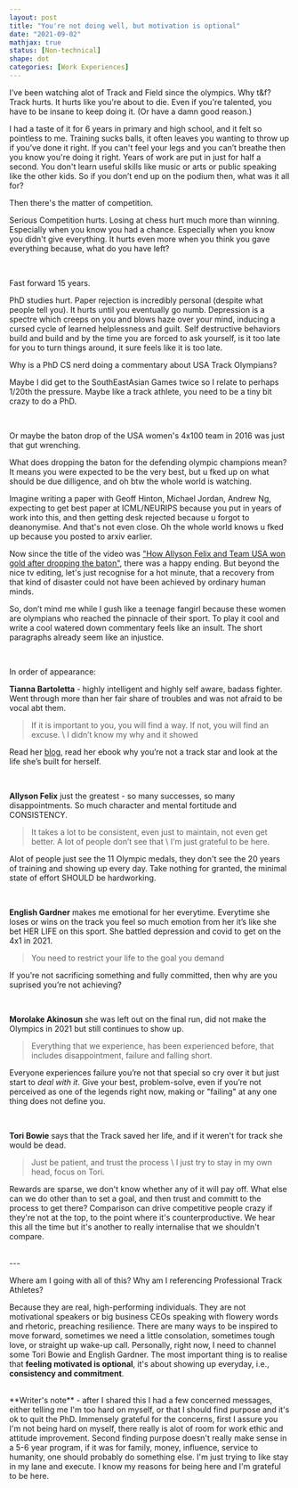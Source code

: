 ```yaml
---
layout: post
title: "You're not doing well, but motivation is optional"
date: "2021-09-02"
mathjax: true
status: [Non-technical]
shape: dot
categories: [Work Experiences]
---
```


I’ve been watching alot of Track and Field since the olympics. 
Why t&f? Track hurts. It hurts like you're about to die. Even if you're talented, you have to be insane to keep doing it. (Or have a damn good reason.)

I had a taste of it for 6 years in primary and high school, and it felt so pointless to me. Training sucks balls, it often leaves you wanting to throw up if you’ve done it right. If you can't feel your legs and you can’t breathe then you know you're doing it right. Years of work are put in just for half a second. You don't learn useful skills like music or arts or public speaking like the other kids. So if you don’t end up on the podium then, what was it all for?

Then there's the matter of competition.

Serious Competition hurts. Losing at chess hurt much more than winning. Especially when you know you had a chance. Especially when you know you didn't give everything. It hurts even more when you think you gave everything because, what do you have left? 

<br>

Fast forward 15 years. 
<br>

PhD studies hurt. Paper rejection is incredibly personal (despite what people tell you). It hurts until you eventually go numb. Depression is a spectre which creeps on you and blows haze over your mind, inducing a cursed cycle of learned helplessness and guilt. Self destructive behaviors build and build and by the time you are forced to ask yourself, is it too late for you to turn things around, it sure feels like it is too late.

Why is a PhD CS nerd doing a commentary about USA Track Olympians?

Maybe I did get to the SouthEastAsian Games twice so I relate to perhaps 1/20th the pressure. Maybe like a track athlete, you need to be a tiny bit crazy to do a PhD. 

<br>

Or maybe the baton drop of the USA women's 4x100 team in 2016 was just that gut wrenching. 

What does dropping the baton for the defending olympic champions mean? It means you were
expected to be the very best, but u fked up on what should be due dilligence, and oh btw the whole
world is watching. 

Imagine writing a paper with Geoff Hinton, Michael Jordan,
Andrew Ng, expecting to get best paper at ICML/NEURIPS because you put in years of work into this,
and then getting desk rejected because u forgot to deanonymise. And that's not even close. Oh the whole world knows u fked up because you posted to arxiv earlier. 

Now since the title of the video was ["How Allyson Felix and Team USA won gold after dropping
the baton"](https://w.youtube.com/watch?v=9WxVMxCXijw), there was a happy ending. But beyond the nice tv editing, let's just recognise for a hot minute, that a recovery from that kind of disaster could not have been achieved by ordinary human minds.

So, don’t mind me while I gush like a teenage fangirl because these women are
olympians who reached the pinnacle of their sport. To play it cool and write a cool watered down commentary feels like an insult. The short paragraphs already seem like an injustice.

<br>

In order of appearance: 

<b>Tianna Bartoletta</b> - highly intelligent and highly self aware, badass fighter. Went through more than her fair share of troubles and was not afraid to be vocal abt them. 

> If it is important to you, you will find a way. If not, you will find an excuse. \\
> I didn’t know my why and it showed

Read her [blog](https://tiannabee.com/blog), read her ebook why you’re not a track star and look at the life she’s built for herself.

<br>

<b>Allyson Felix</b> just the greatest - so many successes, so many disappointments. So much character and mental fortitude and CONSISTENCY. 

> It takes a lot to be consistent, even just to maintain, not even get better. A lot of people don’t see that \\
> I'm just grateful to be here.

Alot of people just see the 11 Olympic medals, they don't see the 20 years of training and showing up every day. Take nothing for granted, the minimal state of effort SHOULD be hardworking. 

<br>

<b>English Gardner</b> makes me emotional for her everytime. Everytime she loses or wins on the track you feel so much emotion from her it’s like she bet HER LIFE on this sport. She battled depression
and covid to get on the 4x1 in 2021. 

> You need to restrict your life to the goal you demand

If you’re not sacrificing something and fully committed, then why are you suprised you’re not achieving?

<br>

<b>Morolake Akinosun</b> she was left out on the final run, did not make the Olympics in 2021 but still continues to show up.

> Everything that we experience, has been experienced before, that includes disappointment, failure and falling short.

Everyone experiences failure you’re not that special so cry over it but just start to *deal with it*. Give your best, problem-solve, even if you’re not perceived as one of the legends right now, making or "failing" at any one thing does not define you.

<br>

<b>Tori Bowie</b> says that the Track saved her life, and if it weren't for track she would be dead.

> Just be patient, and trust the process \\
> I just try to stay in my own head, focus on Tori. 

Rewards are sparse, we don't know whether any of it will pay off. What else can we do other than to set a goal, and then trust and committ to the process to get there? Comparison can drive competitive people crazy if they're not at the top, to the point where it's counterproductive. We hear this all the time but it's another to really internalise that we shouldn't compare.

<br>
---

Where am I going with all of this? Why am I referencing Professional Track Athletes?

Because they are real, high-performing individuals. They are not motivational speakers or big business CEOs speaking with flowery words and rhetoric, preaching resilience. There are many ways to be inspired to move forward, sometimes we need a little consolation, sometimes tough love, or straight up wake-up call. Personally, right now, I need to channel some Tori Bowie and English Gardner. The most important thing is to realise that **feeling motivated is optional**, it's about showing up everyday, i.e., **consistency and commitment**. 

<br>
**Writer's note** - after I shared this I had a few concerned messages, either telling me I'm too hard on myself, or that I should find purpose and it's ok to quit the PhD. Immensely grateful for the
concerns, first I assure you I'm not being hard on myself, there really is alot of room for work ethic and attitude improvement. Second finding purpose doesn't really make sense in a 5-6 year program,
if it was for family, money, influence, service to humanity, one should probably do something else. I'm just trying to like stay in my lane and execute. I know my reasons for being here and I'm grateful to be here. 
